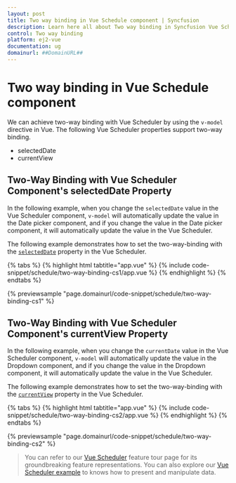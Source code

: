 ```yaml
---
layout: post
title: Two way binding in Vue Schedule component | Syncfusion
description: Learn here all about Two way binding in Syncfusion Vue Schedule component of Syncfusion Essential JS 2 and more.
control: Two way binding 
platform: ej2-vue
documentation: ug
domainurl: ##DomainURL##
---
```


# Two way binding in Vue Schedule component

We can achieve two-way binding with Vue Scheduler by using the `v-model` directive in Vue. The following Vue Scheduler properties support two-way binding.

* selectedDate
* currentView

## Two-Way Binding with Vue Scheduler Component's selectedDate Property

In the following example, when you change the `selectedDate` value in the Vue Scheduler component, `v-model` will automatically update the value in the Date picker component, and if you change the value in the Date picker component, it will automatically update the value in the Vue Scheduler.

The following example demonstrates how to set the two-way-binding with the [`selectedDate`](../api/schedule#selecteddate) property in the Vue Scheduler.

{% tabs %}
{% highlight html tabtitle="app.vue" %}
{% include code-snippet/schedule/two-way-binding-cs1/app.vue %}
{% endhighlight %}
{% endtabs %}
        
{% previewsample "page.domainurl/code-snippet/schedule/two-way-binding-cs1" %}

## Two-Way Binding with Vue Scheduler Component's currentView Property

In the following example, when you change the `currentDate` value in the Vue Scheduler component, `v-model` will automatically update the value in the Dropdown component, and if you change the value in the Dropdown component, it will automatically update the value in the Vue Scheduler.

The following example demonstrates how to set the two-way-binding with the [`currentView`](../api/schedule#currentview) property in the Vue Scheduler.

{% tabs %}
{% highlight html tabtitle="app.vue" %}
{% include code-snippet/schedule/two-way-binding-cs2/app.vue %}
{% endhighlight %}
{% endtabs %}
        
{% previewsample "page.domainurl/code-snippet/schedule/two-way-binding-cs2" %}

> You can refer to our [Vue Scheduler](https://www.syncfusion.com/vue-ui-components/vue-scheduler) feature tour page for its groundbreaking feature representations. You can also explore our [Vue Scheduler example](https://ej2.syncfusion.com/vue/demos/#/material/schedule/overview.html) to knows how to present and manipulate data.